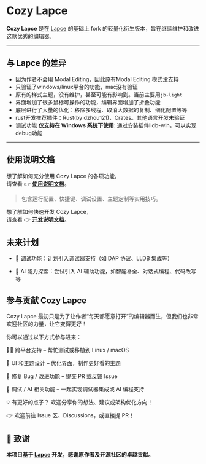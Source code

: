 # Cozy Lapce

**Cozy Lapce** 是在 [Lapce](https://github.com/lapce/lapce) 的基础上 fork 的轻量化衍生版本，旨在继续维护和改进这款优秀的编辑器。

---

## 与 Lapce 的差异

- 因为作者不会用 Modal Editing，因此原有Modal Editing 模式没支持
- 只验证了windows/linux平台的功能，mac没有验证
- 原有的样式主题，没有维护，甚至可能有影响到。当前主要用`jb-light`
- 界面增加了很多鼠标可操作的功能，编辑界面增加了折叠功能
- 底层进行了大量的优化：移除多线程、取消大数据的复制、细化配置等等
- rust开发推荐插件：Rust(by dzhou121)，Crates。其他语言开发未验证
- 调试功能 **仅支持在 Windows 系统下使用**: 通过安装插件lldb-win，可以实现debug功能
---

## 使用说明文档

想了解如何充分使用 Cozy Lapce 的各项功能，  
请查看 👉 [**使用说明文档**](./docs/USAGE.md)。

> 包含运行配置、快捷键、调试设置、主题定制等实用技巧。

想了解如何快速开发 Cozy Lapce，  
请查看 👉 [**开发说明文档**](./docs/DEVELOPING.md)。

## 未来计划

- 🐞 调试功能：计划引入调试器支持（如 DAP 协议、LLDB 集成等）

- 🤖 AI 能力探索：尝试引入 AI 辅助功能，如智能补全、对话式编程、代码改写等

## 参与贡献 Cozy Lapce

Cozy Lapce 最初只是为了让作者“每天都愿意打开”的编辑器而生，但我们也非常欢迎社区的力量，让它变得更好！

你可以通过以下方式参与进来：

🧑‍💻 跨平台支持 – 帮忙测试或移植到 Linux / macOS

🎨 UI 和主题设计 – 优化界面，制作更好看的主题

🐞 修复 Bug / 改进功能 – 提交 PR 或反馈 Issue

🧪 调试 / AI 相关功能 – 一起实现调试器集成或 AI 编程支持

💡 有更好的点子？ 欢迎分享你的想法、建议或架构优化方向！

👉 欢迎前往 Issue 区、Discussions，或直接提 PR！

## 🙏 致谢

**本项目基于 [Lapce](https://github.com/lapce/lapce) 开发，感谢原作者及开源社区的卓越贡献。**